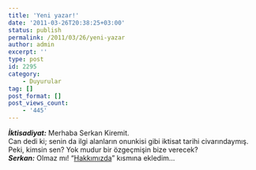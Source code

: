 ```yaml
---
title: 'Yeni yazar!'
date: '2011-03-26T20:38:25+03:00'
status: publish
permalink: /2011/03/26/yeni-yazar
author: admin
excerpt: ''
type: post
id: 2295
category:
    - Duyurular
tag: []
post_format: []
post_views_count:
    - '445'
---
```

***İktisadiyat:*** Merhaba Serkan Kiremit.  
Can dedi ki; senin da ilgi alanların onunkisi gibi iktisat tarihi civarındaymış. Peki, kimsin sen? Yok mudur bir özgeçmişin bize verecek?  
***Serkan:*** Olmaz mı! “[Hakkımızda](https://iktisadiyat.com/hakkimizda-2/)” kısmına ekledim…